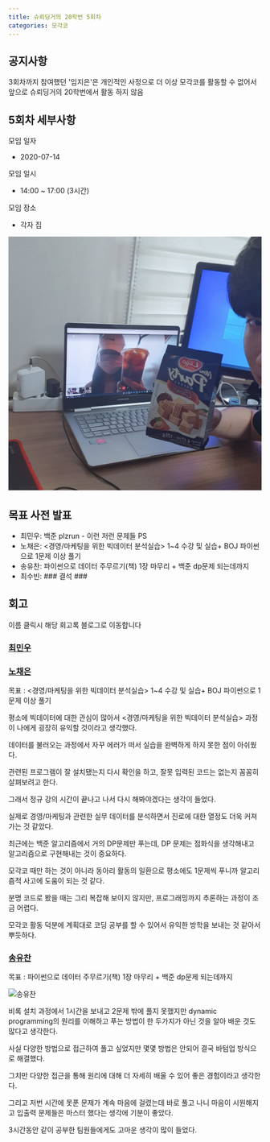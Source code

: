 ```yaml
---
title: 슈뢰딩거의 20학번 5회차
categories: 모각코
---
```


<!-- 5 -> 회차 -->

## 공지사항

3회차까지 참여했던 '임지은'은 개인적인 사정으로 더 이상 모각코를 활동할 수 없어서 앞으로 슈뢰딩거의 20학번에서 활동 하지 않음


## 5회차 세부사항

모임 일자
- 2020-07-14

모임 일시
- 14:00 ~ 17:00 (3시간)

모임 장소
- 각자 집

<!-- 다과 사진 HERE -->
![다과사진0](\images\2020-07-14\다과사진.jpg)

## 목표 사전 발표

* 최민우: 백준 plzrun - 이런 저런 문제들 PS
* 노채은: <경영/마케팅을 위한 빅데이터 분석실습> 1~4 수강 및 실습+ BOJ 파이썬으로 1문제 이상 풀기
* 송유찬: 파이썬으로 데이터 주무르기(책) 1장 마무리 + 백준 dp문제 되는데까지
* 최수빈: ###       결석      ###


## 회고
이름 클릭시 해당 회고록 블로그로 이동합니다

### [최민우]()


### [노채은](https://cleo-n.tistory.com/7)

목표 : <경영/마케팅을 위한 빅데이터 분석실습> 1~4 수강 및 실습+ BOJ 파이썬으로 1문제 이상 풀기

평소에 빅데이터에 대한 관심이 많아서 <경영/마케팅을 위한 빅데이터 분석실습> 과정이 나에게 굉장히 유익할 것이라고 생각했다.

데이터를 불러오는 과정에서 자꾸 에러가 떠서 실습을 완벽하게 하지 못한 점이 아쉬웠다.

관련된 프로그램이 잘 설치됐는지 다시 확인을 하고, 잘못 입력된 코드는 없는지 꼼꼼히 살펴보려고 한다.

그래서 정규 강의 시간이 끝나고 나서 다시 해봐야겠다는 생각이 들었다.

실제로 경영/마케팅과 관련한 실무 데이터를 분석하면서 진로에 대한 열정도 더욱 커져가는 것 같았다.

최근에는 백준 알고리즘에서 거의 DP문제만 푸는데, DP 문제는 점화식을 생각해내고 알고리즘으로 구현해내는 것이 중요하다.

모각코 때만 하는 것이 아니라 동아리 활동의 일환으로 평소에도 1문제씩 푸니까 알고리즘적 사고에 도움이 되는 것 같다.

분명 코드로 봤을 때는 그리 복잡해 보이지 않지만, 프로그래밍까지 추론하는 과정이 조금 어렵다.

모각코 활동 덕분에 계획대로 코딩 공부를 할 수 있어서 유익한 방학을 보내는 것 같아서 뿌듯하다.


### [송유찬](https://dbcks7788123.tistory.com/7)

목표 : 파이썬으로 데이터 주무르기(책) 1장 마무리 + 백준 dp문제 되는데까지

![송유찬](\images\2020-07-14\송유찬.jpg)

비록 설치 과정에서 1시간을 보내고 2문제 밖에 풀지 못했지만 dynamic programming의 원리를 이해하고 푸는 방법이 한 두가지가 아닌 것을 알아 배운 것도 많다고 생각한다.

사실 다양한 방법으로 접근하여 풀고 싶었지만 몇몇 방법은 안되어 결국 바텀업 방식으로 해결했다.

그치만 다양한 접근을 통해 원리에 대해 더 자세히 배울 수 있어 좋은 경험이라고 생각한다.

그리고 저번 시간에 못푼 문제가 계속 마음에 걸렸는데 바로 풀고 나니 마음이 시원해지고 입출력 문제들은 마스터 했다는 생각에 기분이 좋았다.

3시간동안 같이 공부한 팀원들에게도 고마운 생각이 많이 들었다.